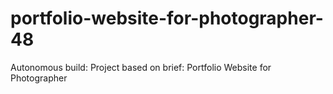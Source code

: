 # portfolio-website-for-photographer-48
Autonomous build: Project based on brief: Portfolio Website for Photographer
